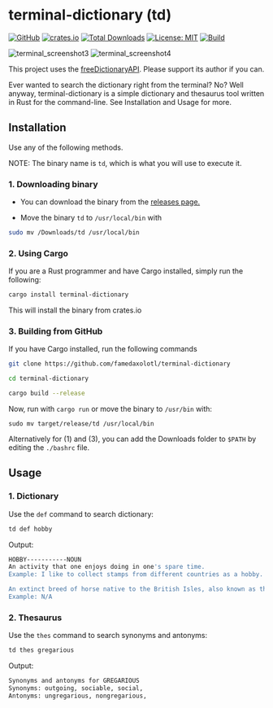 # terminal-dictionary (td)

[![GitHub](https://img.shields.io/badge/GitHub-Profile-blue?logo=github)](https://github.com/famedaxolotl)
[![crates.io](https://img.shields.io/crates/v/terminal-dictionary.svg)](https://crates.io/crates/terminal-dictionary)
[![Total Downloads](https://img.shields.io/crates/d/terminal-dictionary.svg)](https://crates.io/crates/terminal-dictionary)
[![License: MIT](https://img.shields.io/badge/License-MIT-yellow.svg)](https://opensource.org/licenses/MIT)
[![Build](https://github.com/famedaxolotl/terminal-dictionary/actions/workflows/rust.yml/badge.svg)](https://github.com/famedaxolotl/terminal-dictionary/releases)

![terminal_screenshot3](https://github.com/user-attachments/assets/8f2d8ec5-1dd5-4e83-b903-b394d9f0c323)
![terminal_screenshot4](https://github.com/user-attachments/assets/73e1099d-8c27-4010-93c5-66bf03ad8827)

This project uses the [freeDictionaryAPI](https://github.com/meetDeveloper/freeDictionaryAPI). Please support its author if you can.

Ever wanted to search the dictionary right from the terminal? No? Well anyway, terminal-dictionary is a simple dictionary and thesaurus tool written in Rust for the command-line. See Installation and Usage for more.

## Installation

Use any of the following methods.

NOTE: The binary name is `td`, which is what you will use to execute it.

### 1. Downloading binary

- You can download the binary from the [releases page.](https://github.com/famedaxolotl/terminal-dictionary/releases)

- Move the binary `td` to `/usr/local/bin` with

```bash
sudo mv /Downloads/td /usr/local/bin
```

### 2. Using Cargo

If you are a Rust programmer and have Cargo installed, simply run the following:

```bash
cargo install terminal-dictionary
```

This will install the binary from crates.io

### 3. Building from GitHub

If you have Cargo installed, run the following commands

```bash
git clone https://github.com/famedaxolotl/terminal-dictionary

cd terminal-dictionary

cargo build --release
```

Now, run with `cargo run` or move the binary to `/usr/bin` with:

`sudo mv target/release/td /usr/local/bin`

Alternatively for (1) and (3), you can add the Downloads folder to `$PATH` by editing the `./bashrc` file.

## Usage

### 1. Dictionary

Use the `def` command to search dictionary:

```bash
td def hobby

```

Output:

```bash
HOBBY-----------NOUN
An activity that one enjoys doing in one's spare time.
Example: I like to collect stamps from different countries as a hobby.

An extinct breed of horse native to the British Isles, also known as the Irish Hobby
Example: N/A
```

### 2. Thesaurus

Use the `thes` command to search synonyms and antonyms:

```sh
td thes gregarious
```

Output:

```bash
Synonyms and antonyms for GREGARIOUS
Synonyms: outgoing, sociable, social, 
Antonyms: ungregarious, nongregarious,
```
